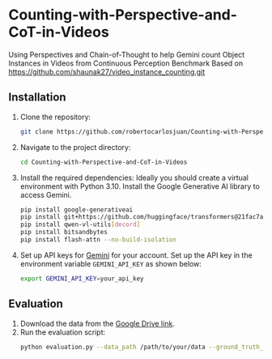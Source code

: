 # Counting-with-Perspective-and-CoT-in-Videos
Using Perspectives and Chain-of-Thought to help Gemini count Object Instances in Videos from Continuous Perception Benchmark
Based on https://github.com/shaunak27/video_instance_counting.git

## Installation

1. Clone the repository:
    ```sh
    git clone https://github.com/robertocarlosjuan/Counting-with-Perspective-and-CoT-in-Videos.git
    ```
2. Navigate to the project directory:
    ```sh
    cd Counting-with-Perspective-and-CoT-in-Videos
    ```
3. Install the required dependencies:
    Ideally you should create a virtual environment with Python 3.10. Install the Google Generative AI library to access Gemini.
    ```sh
    pip install google-generativeai
    pip install git+https://github.com/huggingface/transformers@21fac7abba2a37fae86106f87fcf9974fd1e3830 accelerate
    pip install qwen-vl-utils[decord]
    pip install bitsandbytes
    pip install flash-attn --no-build-isolation
    ```
4. Set up API keys for [Gemini](https://ai.google.dev) for your account. Set up the API key in the environment variable `GEMINI_API_KEY` as shown below:
    ```sh
    export GEMINI_API_KEY=your_api_key
    ```
## Evaluation

1. Download the data from the [Google Drive link](https://drive.google.com/drive/u/2/folders/1gvX3JOXd06CMdCSMJGhwoCgWs5wK-nXb).
2. Run the evaluation script:
    ```sh
    python evaluation.py --data_path /path/to/your/data --ground_truth_path /path/to/your/ground_truth_file --output_file /path/to/output --prompt_type [original|perspective|one_shot|one_shot_perspective] --model [gemini|qwen]
    ```
